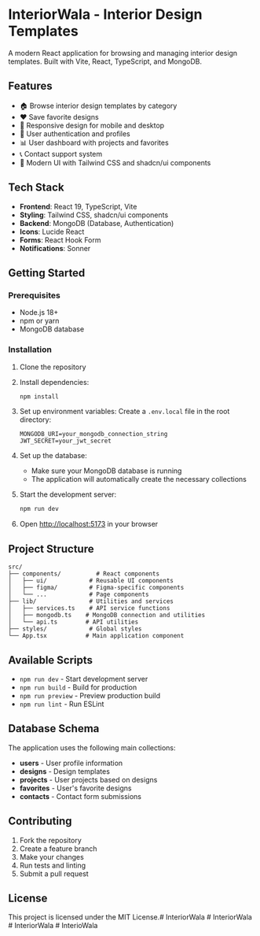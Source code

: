 # InteriorWala - Interior Design Templates

A modern React application for browsing and managing interior design templates. Built with Vite, React, TypeScript, and MongoDB.

## Features

- 🏠 Browse interior design templates by category
- ❤️ Save favorite designs
- 📱 Responsive design for mobile and desktop
- 🔐 User authentication and profiles
- 📊 User dashboard with projects and favorites
- 📞 Contact support system
- 🎨 Modern UI with Tailwind CSS and shadcn/ui components

## Tech Stack

- **Frontend**: React 19, TypeScript, Vite
- **Styling**: Tailwind CSS, shadcn/ui components
- **Backend**: MongoDB (Database, Authentication)
- **Icons**: Lucide React
- **Forms**: React Hook Form
- **Notifications**: Sonner

## Getting Started

### Prerequisites

- Node.js 18+ 
- npm or yarn
- MongoDB database

### Installation

1. Clone the repository
2. Install dependencies:
   ```bash
   npm install
   ```

3. Set up environment variables:
   Create a `.env.local` file in the root directory:
   ```
   MONGODB_URI=your_mongodb_connection_string
   JWT_SECRET=your_jwt_secret
   ```

4. Set up the database:
   - Make sure your MongoDB database is running
   - The application will automatically create the necessary collections

5. Start the development server:
   ```bash
   npm run dev
   ```

6. Open [http://localhost:5173](http://localhost:5173) in your browser

## Project Structure

```
src/
├── components/          # React components
│   ├── ui/            # Reusable UI components
│   ├── figma/         # Figma-specific components
│   └── ...            # Page components
├── lib/               # Utilities and services
│   ├── services.ts    # API service functions
│   ├── mongodb.ts    # MongoDB connection and utilities
│   └── api.ts        # API utilities
├── styles/            # Global styles
└── App.tsx           # Main application component
```

## Available Scripts

- `npm run dev` - Start development server
- `npm run build` - Build for production
- `npm run preview` - Preview production build
- `npm run lint` - Run ESLint

## Database Schema

The application uses the following main collections:

- **users** - User profile information
- **designs** - Design templates
- **projects** - User projects based on designs
- **favorites** - User's favorite designs
- **contacts** - Contact form submissions

## Contributing

1. Fork the repository
2. Create a feature branch
3. Make your changes
4. Run tests and linting
5. Submit a pull request

## License

This project is licensed under the MIT License.#   I n t e r i o r W a l a  
 #   I n t e r i o r W a l a  
 #   I n t e r i o r W a l a  
 #   I n t e r i o W a l a  
 